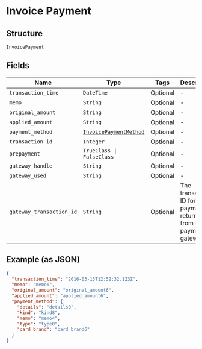 
# Invoice Payment

## Structure

`InvoicePayment`

## Fields

| Name | Type | Tags | Description |
|  --- | --- | --- | --- |
| `transaction_time` | `DateTime` | Optional | - |
| `memo` | `String` | Optional | - |
| `original_amount` | `String` | Optional | - |
| `applied_amount` | `String` | Optional | - |
| `payment_method` | [`InvoicePaymentMethod`](../../doc/models/invoice-payment-method.md) | Optional | - |
| `transaction_id` | `Integer` | Optional | - |
| `prepayment` | `TrueClass \| FalseClass` | Optional | - |
| `gateway_handle` | `String` | Optional | - |
| `gateway_used` | `String` | Optional | - |
| `gateway_transaction_id` | `String` | Optional | The transaction ID for the payment as returned from the payment gateway |

## Example (as JSON)

```json
{
  "transaction_time": "2016-03-13T12:52:32.123Z",
  "memo": "memo6",
  "original_amount": "original_amount6",
  "applied_amount": "applied_amount6",
  "payment_method": {
    "details": "details0",
    "kind": "kind8",
    "memo": "memo4",
    "type": "type0",
    "card_brand": "card_brand6"
  }
}
```

